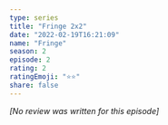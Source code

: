 ```yaml
---
type: series
title: "Fringe 2x2"
date: "2022-02-19T16:21:09"
name: "Fringe"
season: 2
episode: 2
rating: 2
ratingEmoji: "⭐️⭐️"
share: false
---
```


_[No review was written for this episode]_
